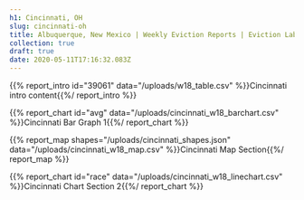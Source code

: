 ```yaml
---
h1: Cincinnati, OH
slug: cincinnati-oh
title: Albuquerque, New Mexico | Weekly Eviction Reports | Eviction Lab
collection: true
draft: true
date: 2020-05-11T17:16:32.083Z
---
```


{{% report_intro id="39061" data="/uploads/w18_table.csv" %}}Cincinnati intro content{{%/ report_intro %}}


{{% report_chart id="avg" data="/uploads/cincinnati_w18_barchart.csv" %}}Cincinnati Bar Graph 1{{%/ report_chart %}}

{{% report_map shapes="/uploads/cincinnati_shapes.json" data="/uploads/cincinnati_w18_map.csv" %}}Cincinnati Map Section{{%/ report_map %}}

{{% report_chart id="race" data="/uploads/cincinnati_w18_linechart.csv" %}}Cincinnati Chart Section 2{{%/ report_chart %}}